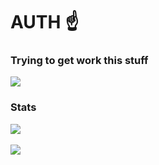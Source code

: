 # AUTH ☝️

### Trying to get work this stuff

<a href="https://github.com/hazer-hazer/Jacy">
  <img align="center" src="https://github-readme-stats.vercel.app/api/pin/?username=hazer-hazer&repo=Jacy&border_radius=10&title_color=F35353&bg_color=F0E6EF&text_color=14080E&border_color=D1C8E1&hide_border=false&icon_color=161032" />
</a>

### Stats
<a href="https://github.com/anuraghazra/github-readme-stats">
  <img align="center" src="https://github-readme-stats.vercel.app/api?username=hazer-hazer&count_private=true&show_icons=true&theme=dracula&border_radius=6" />
</a>

<br>
<br>

<a href="https://github.com/anuraghazra/github-readme-stats">
  <img align="center" src="https://github-readme-stats.vercel.app/api/top-langs/?username=hazer-hazer&theme=dracula&langs_count=9999&layout=compact" />
</a>
